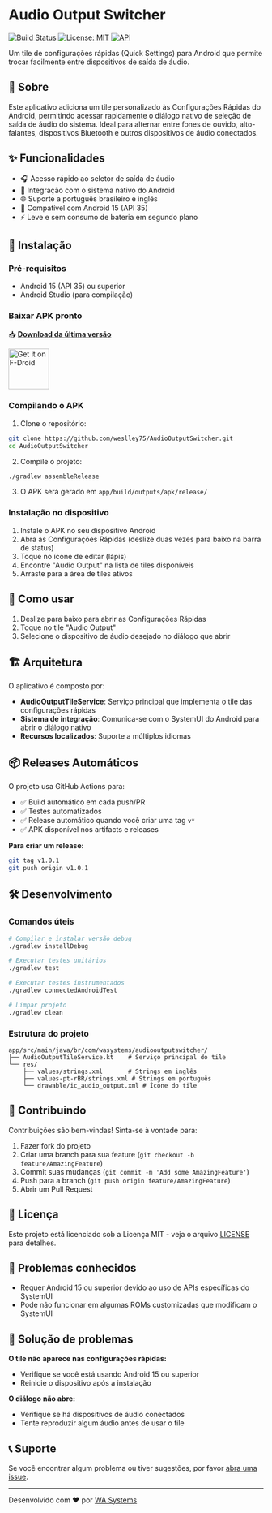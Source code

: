 # Audio Output Switcher

[![Build Status](https://github.com/weslley75/AudioOutputSwitcher/actions/workflows/build.yml/badge.svg)](https://github.com/weslley75/AudioOutputSwitcher/actions/workflows/build.yml)
[![License: MIT](https://img.shields.io/badge/License-MIT-yellow.svg)](https://opensource.org/licenses/MIT)
[![API](https://img.shields.io/badge/API-35%2B-brightgreen.svg?style=flat)](https://android-arsenal.com/api?level=35)

Um tile de configurações rápidas (Quick Settings) para Android que permite trocar facilmente entre dispositivos de saída de áudio.

## 📱 Sobre

Este aplicativo adiciona um tile personalizado às Configurações Rápidas do Android, permitindo acessar rapidamente o diálogo nativo de seleção de saída de áudio do sistema. Ideal para alternar entre fones de ouvido, alto-falantes, dispositivos Bluetooth e outros dispositivos de áudio conectados.

## ✨ Funcionalidades

- 🎧 Acesso rápido ao seletor de saída de áudio
- 🔄 Integração com o sistema nativo do Android
- 🌐 Suporte a português brasileiro e inglês
- 📱 Compatível com Android 15 (API 35)
- ⚡ Leve e sem consumo de bateria em segundo plano

## 🚀 Instalação

### Pré-requisitos
- Android 15 (API 35) ou superior
- Android Studio (para compilação)

### Baixar APK pronto

📥 **[Download da última versão](https://github.com/weslley75/AudioOutputSwitcher/releases/latest)**

[<img src="https://fdroid.gitlab.io/artwork/badge/get-it-on.png"
     alt="Get it on F-Droid"
     height="80">](https://f-droid.org/packages/br.com.wasystems.audiooutputswitcher/)

### Compilando o APK

1. Clone o repositório:
```bash
git clone https://github.com/weslley75/AudioOutputSwitcher.git
cd AudioOutputSwitcher
```

2. Compile o projeto:
```bash
./gradlew assembleRelease
```

3. O APK será gerado em `app/build/outputs/apk/release/`

### Instalação no dispositivo

1. Instale o APK no seu dispositivo Android
2. Abra as Configurações Rápidas (deslize duas vezes para baixo na barra de status)
3. Toque no ícone de editar (lápis)
4. Encontre "Audio Output" na lista de tiles disponíveis
5. Arraste para a área de tiles ativos

## 🎯 Como usar

1. Deslize para baixo para abrir as Configurações Rápidas
2. Toque no tile "Audio Output"
3. Selecione o dispositivo de áudio desejado no diálogo que abrir

## 🏗️ Arquitetura

O aplicativo é composto por:

- **AudioOutputTileService**: Serviço principal que implementa o tile das configurações rápidas
- **Sistema de integração**: Comunica-se com o SystemUI do Android para abrir o diálogo nativo
- **Recursos localizados**: Suporte a múltiplos idiomas

## 📦 Releases Automáticos

O projeto usa GitHub Actions para:
- ✅ Build automático em cada push/PR
- ✅ Testes automatizados
- ✅ Release automático quando você criar uma tag `v*`
- ✅ APK disponível nos artifacts e releases

**Para criar um release:**
```bash
git tag v1.0.1
git push origin v1.0.1
```

## 🛠️ Desenvolvimento

### Comandos úteis

```bash
# Compilar e instalar versão debug
./gradlew installDebug

# Executar testes unitários
./gradlew test

# Executar testes instrumentados
./gradlew connectedAndroidTest

# Limpar projeto
./gradlew clean
```

### Estrutura do projeto

```
app/src/main/java/br/com/wasystems/audiooutputswitcher/
├── AudioOutputTileService.kt    # Serviço principal do tile
└── res/
    ├── values/strings.xml       # Strings em inglês
    ├── values-pt-rBR/strings.xml # Strings em português
    └── drawable/ic_audio_output.xml # Ícone do tile
```

## 🤝 Contribuindo

Contribuições são bem-vindas! Sinta-se à vontade para:

1. Fazer fork do projeto
2. Criar uma branch para sua feature (`git checkout -b feature/AmazingFeature`)
3. Commit suas mudanças (`git commit -m 'Add some AmazingFeature'`)
4. Push para a branch (`git push origin feature/AmazingFeature`)
5. Abrir um Pull Request

## 📝 Licença

Este projeto está licenciado sob a Licença MIT - veja o arquivo [LICENSE](LICENSE) para detalhes.

## 🐛 Problemas conhecidos

- Requer Android 15 ou superior devido ao uso de APIs específicas do SystemUI
- Pode não funcionar em algumas ROMs customizadas que modificam o SystemUI

## 🔧 Solução de problemas

**O tile não aparece nas configurações rápidas:**
- Verifique se você está usando Android 15 ou superior
- Reinicie o dispositivo após a instalação

**O diálogo não abre:**
- Verifique se há dispositivos de áudio conectados
- Tente reproduzir algum áudio antes de usar o tile

## 📞 Suporte

Se você encontrar algum problema ou tiver sugestões, por favor [abra uma issue](https://github.com/weslley75/AudioOutputSwitcher/issues).

---

Desenvolvido com ❤️ por [WA Systems](https://github.com/weslley75)
